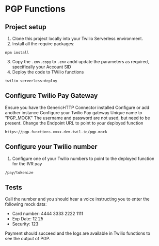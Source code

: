 # PGP Functions

## Project setup

1. Clone this project locally into your Twilio Serverless environment.
2. Install all the require packages:

```
npm install
```

3. Copy the `.env.copy` to `.env` andd update the parameters as required, specifically your Account SID
4. Deploy the code to TWilio functions

```
twilio serverless:deploy
```

## Configure Twilio Pay Gateway

Ensure you have the GenericHTTP Connector installed
Configure or add another instance
Configure your Twilio Pay gateway Unique name to "PGP_MOCK"
The username and password are not used, but need to be present.
Change the Endpoint URL to point to your deployed function

```
https://pgp-functions-xxxx-dev.twil.io/pgp-mock
```

## Configure your Twilio number

1. Configure one of your Twilio numbers to point to the deployed function for the IVR pay

```
/pay/tokenize
```

## Tests

Call the number and you should hear a voice instructing you to enter the following mock data:

- Card number: 4444 3333 2222 1111
- Exp Date: 12 25
- Security: 123

Payment should succeed and the logs are available in Twilio functions to see the output of PGP.
